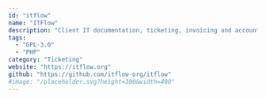```yaml
---
id: "itflow"
name: "ITFlow"
description: "Client IT documentation, ticketing, invoicing and accounting for MSPs (Managed Service Providers)."
tags:
  - "GPL-3.0"
  - "PHP"
category: "Ticketing"
website: "https://itflow.org"
github: "https://github.com/itflow-org/itflow"
#image: "/placeholder.svg?height=300&width=400"
---
```


